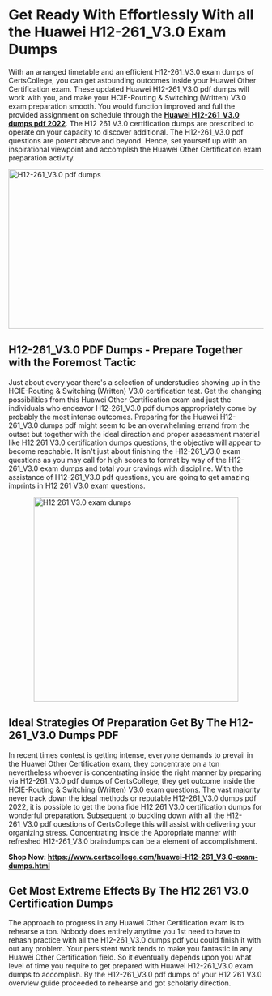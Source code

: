 <h1><strong>Get Ready With Effortlessly With all the Huawei H12-261_V3.0 Exam Dumps&nbsp;</strong></h1>
<p><span style="font-weight: 400;">With an arranged timetable and an efficient  H12-261_V3.0 exam dumps of CertsCollege, you can get astounding outcomes inside your Huawei Other Certification exam. These updated Huawei H12-261_V3.0 pdf dumps will work with you, and make your HCIE-Routing & Switching (Written) V3.0 exam preparation smooth. You would function improved and full the provided assignment on schedule through the <strong><a href="https://www.certscollege.com/huawei-H12-261_V3.0-exam-dumps.html">Huawei H12-261_V3.0 dumps pdf 2022</a></strong>. The H12 261 V3.0 certification dumps are prescribed to operate on your capacity to discover additional. The  H12-261_V3.0 pdf questions are potent above and beyond. Hence, set yourself up with an inspirational viewpoint and accomplish the Huawei Other Certification exam preparation activity.&nbsp;</span></p>
<p><span style="font-weight: 400;"><img style="display: block; margin-left: auto; margin-right: auto;" src="https://i.ibb.co/CPDK3ps/Yellow-and-Blue-Initiative-Blog-Banner.png" alt="H12-261_V3.0 pdf dumps" width="559" height="315" /></span></p>
<h2><strong>H12-261_V3.0 PDF Dumps - Prepare Together with the Foremost Tactic</strong></h2>
<p><span style="font-weight: 400;">Just about every year there's a selection of understudies showing up in the HCIE-Routing & Switching (Written) V3.0 certification test. Get the changing possibilities from this Huawei Other Certification exam and just the individuals who endeavor H12-261_V3.0 pdf dumps appropriately come by probably the most intense outcomes. Preparing for the Huawei H12-261_V3.0 dumps pdf might seem to be an overwhelming errand from the outset but together with the ideal direction and proper assessment material like H12 261 V3.0 certification dumps questions, the objective will appear to become reachable. It isn't just about finishing the H12-261_V3.0 exam questions as you may call for high scores to format by way of the H12-261_V3.0 exam dumps and total your cravings with discipline. With the assistance of H12-261_V3.0 pdf questions, you are going to get amazing imprints in H12 261 V3.0 exam questions.</span></p>
<p><span style="font-weight: 400;"><a href="https://tinyurl.com/yc6n69ru"><img style="display: block; margin-left: auto; margin-right: auto;" src="https://i.ibb.co/9tMrhdY/Teacher-Appreciation-Invitation.png" alt="H12 261 V3.0 exam dumps " width="404" height="404" /></a></span></p>
<h2><strong>Ideal Strategies Of Preparation Get By The H12-261_V3.0 Dumps PDF</strong></h2>
<p><span style="font-weight: 400;">In recent times contest is getting intense, everyone demands to prevail in the Huawei Other Certification exam, they concentrate on a ton nevertheless whoever is concentrating inside the right manner by preparing via H12-261_V3.0 pdf dumps of CertsCollege, they get outcome inside the HCIE-Routing & Switching (Written) V3.0 exam questions. The vast majority never track down the ideal methods or reputable H12-261_V3.0 dumps pdf 2022, it is possible to get the bona fide H12 261 V3.0 certification dumps for wonderful preparation. Subsequent to buckling down with all the  H12-261_V3.0 pdf questions of CertsCollege this will assist with delivering your organizing stress. Concentrating inside the Appropriate manner with refreshed H12-261_V3.0 braindumps can be a element of accomplishment.</span></p>
<p><span style="font-weight: 400;"><strong>Shop Now: <a href="https://www.certscollege.com/huawei-H12-261_V3.0-exam-dumps.html">https://www.certscollege.com/huawei-H12-261_V3.0-exam-dumps.html</a></strong></span></p>
<h2><strong>Get Most Extreme Effects By The H12 261 V3.0 Certification Dumps</strong></h2>
<p><span style="font-weight: 400;">The approach to progress in any Huawei Other Certification exam is to rehearse a ton. Nobody does entirely anytime you 1st need to have to rehash practice with all the H12-261_V3.0 dumps pdf you could finish it with out any problem. Your persistent work tends to make you fantastic in any Huawei Other Certification field. So it eventually depends upon you what level of time you require to get prepared with Huawei H12-261_V3.0 exam dumps to accomplish. By the H12-261_V3.0 pdf dumps of your H12 261 V3.0 overview guide proceeded to rehearse and got scholarly direction.</span></p>
